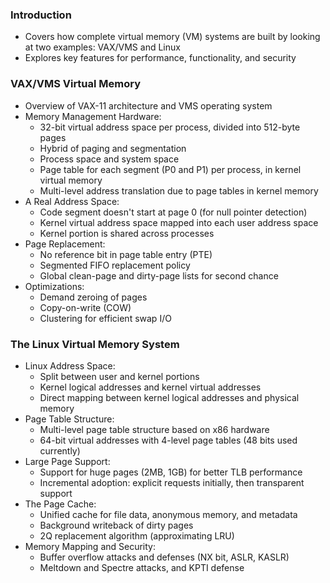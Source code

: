 ### Introduction

- Covers how complete virtual memory (VM) systems are built by looking at two examples: VAX/VMS and Linux
- Explores key features for performance, functionality, and security

### VAX/VMS Virtual Memory

- Overview of VAX-11 architecture and VMS operating system
- Memory Management Hardware:
    - 32-bit virtual address space per process, divided into 512-byte pages
    - Hybrid of paging and segmentation
    - Process space and system space
    - Page table for each segment (P0 and P1) per process, in kernel virtual memory
    - Multi-level address translation due to page tables in kernel memory
- A Real Address Space:
    - Code segment doesn't start at page 0 (for null pointer detection)
    - Kernel virtual address space mapped into each user address space
    - Kernel portion is shared across processes
- Page Replacement:
    - No reference bit in page table entry (PTE)
    - Segmented FIFO replacement policy
    - Global clean-page and dirty-page lists for second chance
- Optimizations:
    - Demand zeroing of pages
    - Copy-on-write (COW)
    - Clustering for efficient swap I/O

### The Linux Virtual Memory System

- Linux Address Space:
    - Split between user and kernel portions
    - Kernel logical addresses and kernel virtual addresses
    - Direct mapping between kernel logical addresses and physical memory
- Page Table Structure:
    - Multi-level page table structure based on x86 hardware
    - 64-bit virtual addresses with 4-level page tables (48 bits used currently)
- Large Page Support:
    - Support for huge pages (2MB, 1GB) for better TLB performance
    - Incremental adoption: explicit requests initially, then transparent support
- The Page Cache:
    - Unified cache for file data, anonymous memory, and metadata
    - Background writeback of dirty pages
    - 2Q replacement algorithm (approximating LRU)
- Memory Mapping and Security:
    - Buffer overflow attacks and defenses (NX bit, ASLR, KASLR)
    - Meltdown and Spectre attacks, and KPTI defense
